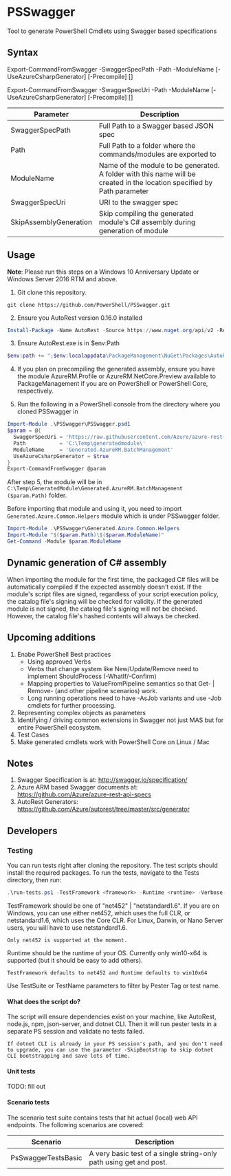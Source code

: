 # PSSwagger

Tool to generate PowerShell Cmdlets using Swagger based specifications

## Syntax

Export-CommandFromSwagger -SwaggerSpecPath <string> -Path <string> -ModuleName <string> [-UseAzureCsharpGenerator] [-Precompile] [<CommonParameters>]

Export-CommandFromSwagger -SwaggerSpecUri <uri> -Path <string> -ModuleName <string> [-UseAzureCsharpGenerator] [-Precompile] [<CommonParameters>]

| Parameter       | Description                           |
| ----------------| ------------------------------------- |
| SwaggerSpecPath | Full Path to a Swagger based JSON spec|
| Path            | Full Path to a folder where the commands/modules are exported to |
| ModuleName      | Name of the module to be generated. A folder with this name will be created in the location specified by Path parameter |
| SwaggerSpecUri  | URI to the swagger spec |
| SkipAssemblyGeneration      | Skip compiling the generated module's C# assembly during generation of module |

## Usage

**Note**: Please run this steps on a Windows 10 Anniversary Update or Windows Server 2016 RTM and above.

1. Git clone this repository.
  ```code
  git clone https://github.com/PowerShell/PSSwagger.git
  ```

2. Ensure you AutoRest version 0.16.0 installed
  ```powershell
  Install-Package -Name AutoRest -Source https://www.nuget.org/api/v2 -RequiredVersion 0.16.0 -Scope CurrentUser
  ```   

3. Ensure AutoRest.exe is in $env:Path
  ```powershell
  $env:path += ";$env:localappdata\PackageManagement\NuGet\Packages\AutoRest.0.16.0\tools"
  ```

4. If you plan on precompiling the generated assembly, ensure you have the module AzureRM.Profile or AzureRM.NetCore.Preview available to PackageManagement if you are on PowerShell or PowerShell Core, respectively.

5. Run the following in a PowerShell console from the directory where you cloned PSSwagger in
  ```powershell
  Import-Module .\PSSwagger\PSSwagger.psd1
  $param = @{
    SwaggerSpecUri = 'https://raw.githubusercontent.com/Azure/azure-rest-api-specs/master/arm-batch/2015-12-01/swagger/BatchManagement.json'
    Path           = 'C:\Temp\generatedmodule\'
    ModuleName     = 'Generated.AzureRM.BatchManagement'
    UseAzureCsharpGenerator = $true
  }
  Export-CommandFromSwagger @param
  ```

After step 5, the module will be in `C:\Temp\GeneratedModule\Generated.AzureRM.BatchManagement ($param.Path)` folder.

Before importing that module and using it, you need to import `Generated.Azure.Common.Helpers` module which is under PSSwagger folder.
    
```powershell
Import-Module .\PSSwagger\Generated.Azure.Common.Helpers
Import-Module "$($param.Path)\$($param.ModuleName)"
Get-Command -Module $param.ModuleName
```

## Dynamic generation of C# assembly
When importing the module for the first time, the packaged C# files will be automatically compiled if the expected assembly doesn't exist. 
If the module's script files are signed, regardless of your script execution policy, the catalog file's signing will be checked for validity. 
If the generated module is not signed, the catalog file's signing will not be checked. However, the catalog file's hashed contents will always be checked.

## Upcoming additions

1. Enabe PowerShell Best practices
   * Using approved Verbs
   * Verbs that change system like New/Update/Remove need to implement ShouldProcess (-WhatIf/-Confirm)
   * Mapping properties to ValueFromPipeline semantics so that  Get-<Noun> | Remove-<Noun>  (and other pipeline scenarios) work.
   * Long running operations need to have -AsJob variants and use -Job cmdlets for further processing.
2. Representing complex objects as parameters
3. Identifying / driving common extensions in Swagger not just MAS but for entire PowerShell ecosystem.
4. Test Cases
5. Make generated cmdlets work with PowerShell Core on Linux / Mac

## Notes

1. Swagger Specification is at: http://swagger.io/specification/
2. Azure ARM based Swagger documents at: https://github.com/Azure/azure-rest-api-specs
3. AutoRest Generators: https://github.com/Azure/autorest/tree/master/src/generator

## Developers

###  Testing
You can run tests right after cloning the repository. The test scripts should install the required packages. To run the tests, navigate to the Tests directory, then run:

```powershell
.\run-tests.ps1 -TestFramework <framework> -Runtime <runtime> -Verbose -TestSuite <TestSuite> -TestName <TestName>
```

TestFramework should be one of "net452" | "netstandard1.6". If you are on Windows, you can use either net452, which uses the full CLR, or netstandard1.6, which uses the Core CLR. For Linux, Darwin, or Nano Server users, you will have to use netstandard1.6.

    Only net452 is supported at the moment.

Runtime should be the runtime of your OS. Currently only win10-x64 is supported (but it should be easy to add others).

    TestFramework defaults to net452 and Runtime defaults to win10x64

Use TestSuite or TestName parameters to filter by Pester Tag or test name.

#### What does the script do?
The script will ensure dependencies exist on your machine, like AutoRest, node.js, npm, json-server, and dotnet CLI. Then it will run pester tests in a separate PS session and validate no tests failed.

    If dotnet CLI is already in your PS session's path, and you don't need to upgrade, you can use the parameter -SkipBootstrap to skip dotnet CLI bootstrapping and save lots of time.

#### Unit tests
TODO: fill out

#### Scenario tests
The scenario test suite contains tests that hit actual (local) web API endpoints. The following scenarios are covered:

| Scenario        | Description                           |
| ----------------| ------------------------------------- |
| PsSwaggerTestsBasic | A very basic test of a single string-only path using get and post.|